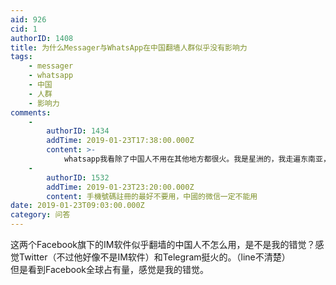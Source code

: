 ```yaml
---
aid: 926
cid: 1
authorID: 1408
title: 为什么Messager与WhatsApp在中国翻墙人群似乎没有影响力
tags:
    - messager
    - whatsapp
    - 中国
    - 人群
    - 影响力
comments:
    -
        authorID: 1434
        addTime: 2019-01-23T17:38:00.000Z
        content: >-
            whatsapp我看除了中国人不用在其他地方都很火。我是星洲的，我走遍东南亚，参加世界宗亲会大会，大家留了号码也都可以在whatsapp上联系，很少有号码不注册WA的，香港wa都很火。不过，翻墙你也用不了wa，貌似大陆锁住了某些东西，你收不到验证码。总之呢，wa、messenger我也是大部分看反TG消息。另外你打错了，messager是啥？messenger。
    -
        authorID: 1532
        addTime: 2019-01-23T23:20:00.000Z
        content: 手機號碼註冊的最好不要用，中國的微信一定不能用
date: 2019-01-23T09:03:00.000Z
category: 问答
---
```


这两个Facebook旗下的IM软件似乎翻墙的中国人不怎么用，是不是我的错觉？感觉Twitter（不过他好像不是IM软件）和Telegram挺火的。（line不清楚）  
但是看到Facebook全球占有量，感觉是我的错觉。

